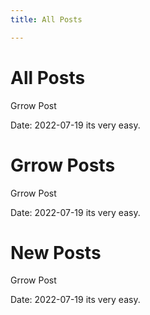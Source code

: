 ```yaml
---
title: All Posts

---
```


# All Posts

Grrow Post

Date: 2022-07-19 its very easy.


# Grrow Posts


Grrow Post

Date: 2022-07-19 its very easy.


# New Posts

Grrow Post

Date: 2022-07-19 its very easy.